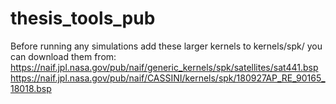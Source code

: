 # thesis_tools_pub

Before running any simulations add these larger kernels to kernels/spk/
you can download them from:
https://naif.jpl.nasa.gov/pub/naif/generic_kernels/spk/satellites/sat441.bsp
https://naif.jpl.nasa.gov/pub/naif/CASSINI/kernels/spk/180927AP_RE_90165_18018.bsp

